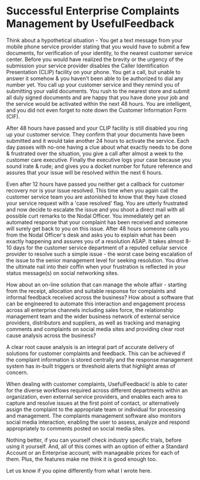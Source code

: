 # Successful Enterprise Complaints Management by UsefulFeedback

Think about a hypothetical situation - You get a text message from your mobile phone service provider stating that you would have to submit a few documents, for verification of your identity, to the nearest customer service center. Before you would have realized the brevity or the urgency of the submission your service provider disables the Caller Identification Presentation (CLIP) facility on your phone. You get a call, but unable to answer it somehow & you haven't been able to be authorized to dial any number yet. You call up your customer service and they remind you of submitting your valid documents. You rush to the nearest store and submit all duly signed documents and are happy that you have done your job and the service would be activated within the next 48 hours. You are intelligent, and you did not even forget to note down the Customer Information Form (CIF).

After 48 hours have passed and your CLIP facility is still disabled you ring up your customer service. They confirm that your documents have been submitted and it would take another 24 hours to activate the service. Each day passes with no-one having a clue about what exactly needs to be done & frustrated over the situation, you give a call after almost a week to the customer care executive. Finally the executive logs your case because you sound irate & rude; and gives you a docket number for future reference and assures that your issue will be resolved within the next 6 hours.

Even after 12 hours have passed you neither get a callback for customer recovery nor is your issue resolved. This time when you again call the customer service team you are astonished to know that they have closed your service request with a 'case resolved' flag. You are utterly frustrated and now decide to escalate the issue and you shoot a direct mail with all possible curt remarks to the Nodal Officer. You immediately get an automated response that your complaint has been received and someone will surely get back to you on this issue. After 48 hours someone calls you from the Nodal Officer's desk and asks you to explain what has been exactly happening and assures you of a resolution ASAP. It takes almost 8-10 days for the customer service department of a reputed cellular service provider to resolve such a simple issue - the worst case being escalation of the issue to the senior management level for seeking resolution. You drive the ultimate nail into their coffin when your frustration is reflected in your status message(s) on social networking sites.

How about an on-line solution that can manage the whole affair - starting from the receipt, allocation and suitable response for complaints and informal feedback received across the business? How about a software that can be engineered to automate this interaction and engagement process across all enterprise channels including sales force, the relationship management team and the wider business network of external service providers, distributors and suppliers, as well as tracking and managing comments and complaints on social media sites and providing clear root cause analysis across the business?

A clear root cause analysis is an integral part of accurate delivery of solutions for customer complaints and feedback. This can be achieved if the complaint information is stored centrally and the response management system has in-built triggers or threshold alerts that highlight areas of concern.

When dealing with customer complaints, UsefulFeedback! is able to cater for the diverse workflows required across different departments within an organization, even external service providers, and enables each area to capture and resolve issues at the first point of contact, or alternatively assign the complaint to the appropriate team or individual for processing and management. The complaints management software also monitors social media interaction, enabling the user to assess, analyze and respond appropriately to comments posted on social media sites.

Nothing better, if you can yourself check industry specific trials, before using it yourself. And, all of this comes with an option of either a Standard Account or an Enterprise account; with manageable prices for each of them. Plus, the features make me think it is good enough too. 

Let us know if you opine differently from what I wrote here.
